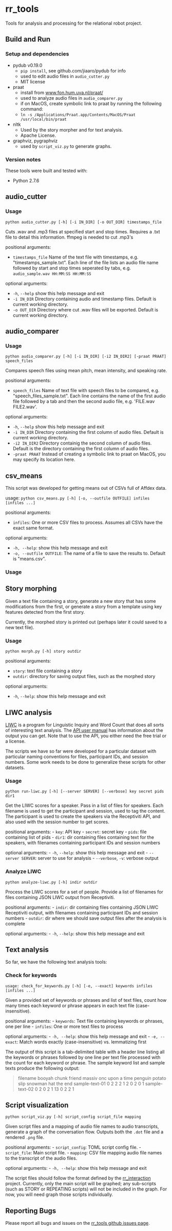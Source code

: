 # rr_tools

Tools for analysis and processing for the relational robot project.

## Build and Run

### Setup and dependencies

- pydub v0.19.0
  - `pip install`, see github.com/jiaaro/pydub for info
  - used to edit audio files in `audio_cutter.py`
  - MIT license
- praat
  - install from www.fon.hum.uva.nl/praat/
  - used to analyze audio files in `audio_comparer.py`
  - if on MacOS, create symbolic link to praat by running the following command:
  - `ln -s /Applications/Praat.app/Contents/MacOS/Praat /usr/local/bin/praat`
- nltk
    - Used by the story morpher and for text analysis.
    - Apache License.
- graphviz, pygraphviz
    - used by `script_viz.py` to generate graphs.

### Version notes
These tools were built and tested with:
- Python 2.7.6

## audio_cutter

### Usage

`python audio_cutter.py [-h] [-i IN_DIR] [-o OUT_DIR] timestamps_file`

Cuts .wav and .mp3 files at specified start and stop times. Requires a .txt file
to detail this information. ffmpeg is needed to cut .mp3's

positional arguments:
- `timestamps_file`  Name of the text file with timestamps, e.g.
  "timestamps_sample.txt". Each line of the file lists an audio file
  name followed by start and stop times seperated by tabs,
  e.g. `audio_sample.wav HH:MM:SS HH:MM:SS`

optional arguments:
- `-h`, `--help`     show this help message and exit
- `-i IN_DIR`        Directory containing audio and timestamp files. Default is
  current working directory.
- `-o OUT_DIR`       Directory where cut .wav files will be exported. Default
  is current working directory.

## audio_comparer

### Usage

`python audio_comparer.py [-h] [-i IN_DIR] [-i2 IN_DIR2] [-praat PRAAT] speech_files`

Compares speech files using mean pitch, mean intensity, and speaking rate.

positional arguments:
- `speech_files`  Name of text file with speech files to be compared, e.g.
  "speech_files_sample.txt". Each line contains the name of the
  first audio file followed by a tab and then the second audio
  file, e.g. 'FILE.wav FILE2.wav'.

optional arguments:
- `-h`, `--help`     show this help message and exit
- `-i IN_DIR`        Directory containing the first column of audio files.
  Default is current working directory.
- `-i2 IN_DIR2`   Directory containig the second column of audio files. Default
  is the directory containing the first column of audio files.
- `-praat PRAAT`  Instead of creating a symbolic link to praat on MacOS, you
  may specify its location here.

## csv_means

This script was developed for getting means out of CSVs full of Affdex data.

usage: `python csv_means.py [-h] [-o, --outfile OUTFILE] infiles [infiles ...]`

positional arguments:
- `infiles`: One or more CSV files to process. Assumes all CSVs have the exact
  same format.

optional arguments:
- `-h, --help`: show this help message and exit
- `-o, --outfile OUTFILE`: The name of a file to save the results to. Default
  is "means.csv".

### Usage

## Story morphing

Given a text file containing a story, generate a new story that has some
modifications from the first, or generate a story from a template using key
features detected from the first story.

Currently, the morphed story is printed out (perhaps later it could saved to
a new text file).

### Usage
`python morph.py [-h] story outdir`

positional arguments:
- `story`: text file containing a story
- `outdir`: directory for saving output files, such as the morphed story

optional arguments:
- `-h`, `--help`: show this help message and exit

## LIWC analysis

[LIWC](http://liwc.wpengine.com/) is a program for Linguistic Inquiry and Word
Count that does all sorts of interesting text analysis. The [API user
manual](http://www.receptiviti.ai/receptiviti-api-user-manual/) has information
about the output you can get. Note that to use the API, you either need the
free trial or a license.

The scripts we have so far were developed for a particular dataset with
particular naming conventions for files, participant IDs, and session numbers.
Some work needs to be done to generalize these scripts for other datasets.

### Usage

`python run-liwc.py [-h] [--server SERVER] [--verbose] key secret pids dir1`

Get the LIWC scores for a speaker. Pass in a list of files for speakers. Each
filename is used to get the participant and session, used to tag the content.
The participant is used to create the speakers via the Receptiviti API, and
also used with the session number to get scores.

positional arguments:
    - `key`: API key
    - `secret`: secret key
    - `pids`: file containing list of pids
    - `dir1`: dir containing files containing text for the speakers, with
      filenames containing participant IDs and session numbers

optional arguments:
    - `-h`, `--help`: show this help message and exit
    - `--server SERVER`: server to use for analysis
    - `--verbose`, `-v`: verbose output

### Analyze LIWC

`python analyze-liwc.py [-h] indir outdir`

Process the LIWC scores for a set of people. Provide a list of filenames for
files containing JSON LIWC output from Receptiviti.

positional arguments:
    - `indir`: dir containing files containing JSON LIWC Receptiviti output,
      with filenames containing participant IDs and session numbers
    - `outdir`: dir where we should save output files after the analysis is
      complete

optional arguments:
    - `-h`, `--help`: show this help message and exit

## Text analysis

So far, we have the following text analysis tools:

### Check for keywords

`usage: check_for_keywords.py [-h] [-e, --exact] keywords infiles [infiles ...]`

Given a provided set of keywords or phrases and list of text files, count how
many times each keyword or phrase appears in each text file (case-
insensitive).

positional arguments:
    - `keywords`: Text file containing keywords or phrases, one per line
    - `infiles`: One or more text files to process

optional arguments:
    - `-h, --help`: show this help message and exit
    - `-e, --exact`: Match words exactly (case-insensitive) vs. lemmatizing first

The output of this script is a tab-delimited table with a header line listing
all the keywords or phrases followed by one line per text file processed with
the count for each keyword or phrase. The sample keyword list and sample texts produce the following output:

> filename	booyah	chunk	friend	massiv	onc upon a time	penguin	potato	slip	snowman hat	the end
> sample-text-01	0	2	2	2	1	2	0	2	0	1
> sample-text-02	0	2	0	2	1	13	0	2	2	1

## Script visualization

`python script_viz.py [-h] script_config script_file mapping`

Given script files and a mapping of audio file names to audio transcripts,
generate a graph of the conversation flow. Outputs both the `.dot` file and
a rendered `.png` file.

positional arguments:
    - `script_config`: TOML script config file.
    - `script_file`: Main script file.
    - `mapping`: CSV file mapping audio file names to the transcript of the
      audio files.

optional arguments:
    - `-h, --help`: show this help message and exit

The script files should follow the format defined by the
[rr_interaction](https://github.com/mitmedialab/rr_interaction) project.
Currently, only the main script will be graphed; any sub-scripts (such as STORY
or REPEATING scripts) will not be included in the graph. For now, you will need
graph those scripts individually.


## Reporting Bugs

Please report all bugs and issues on the [rr_tools github issues
page](https://github.com/mitmedialab/rr_tools/issues).
